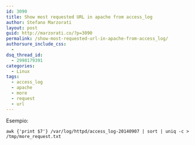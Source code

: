```yaml
---
id: 3090
title: Show most requested URL in apache from access_log
author: Stefano Marzorati
layout: post
guid: http://marzorati.co/?p=3090
permalink: /show-most-requested-url-in-apache-from-access_log/
authorsure_include_css:
  - 
dsq_thread_id:
  - 2998179391
categories:
  - Linux
tags:
  - access_log
  - apache
  - more
  - request
  - url
---
```

Esempio:

`awk {'print $7'} /var/log/httpd/access_log-20140907 | sort | uniq -c > /tmp/more_request.txt`